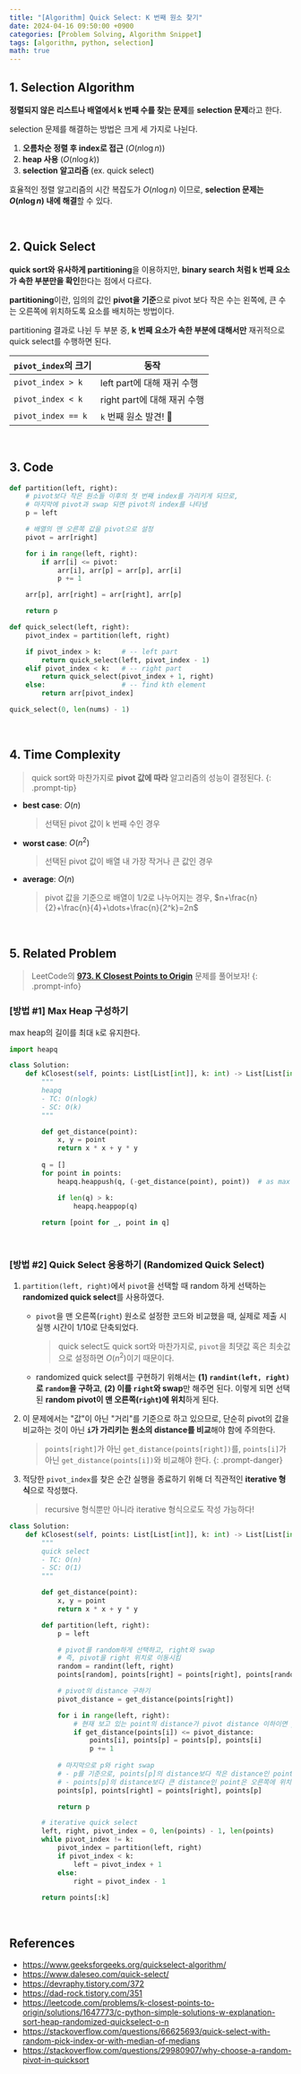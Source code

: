 ```yaml
---
title: "[Algorithm] Quick Select: K 번째 원소 찾기"
date: 2024-04-16 09:50:00 +0900
categories: [Problem Solving, Algorithm Snippet]
tags: [algorithm, python, selection]
math: true
---
```


## 1. Selection Algorithm

<span class="ulr">**정렬되지 않은 리스트나 배열에서 k 번째 수를 찾는 문제**</span>를 <span class="shl">**selection 문제**</span>라고 한다.

selection 문제를 해결하는 방법은 크게 세 가지로 나뉜다.

1. <span class="shlp">**오름차순 정렬 후 index로 접근**</span> ($O(n\log n)$)
2. <span class="shlp">**heap 사용**</span> ($O(n\log k)$)
3. <span class="shlp">**selection 알고리즘**</span> (ex. quick select)

효율적인 정렬 알고리즘의 시간 복잡도가 $O(n\log n)$ 이므로, **selection 문제는 $O(n\log n)$ 내에 해결**할 수 있다.

<br>

## 2. Quick Select

**quick sort와 유사하게 partitioning**을 이용하지만, <span class="shl">**binary search 처럼 k 번째 요소가 속한 부분만을 확인**</span>한다는 점에서 다르다.

**partitioning**이란, <span class="ulr">임의의 값인 **pivot을 기준**</span>으로 pivot 보다 <span class="ulr">작은 수는 왼쪽</span>에, <span class="ulr">큰 수는 오른쪽</span>에 위치하도록 요소를 배치하는 방법이다.

partitioning 결과로 나뉜 두 부분 중, **k 번째 요소가 속한 부분에 대해서만** 재귀적으로 quick select를 수행하면 된다.

| `pivot_index`의 크기 | 동작 |
| --- | --- |
| `pivot_index > k` | left part에 대해 재귀 수행 |
| `pivot_index < k` | right part에 대해 재귀 수행 |
| `pivot_index == k` | `k` 번째 원소 발견! 🎉 |

<br>

## 3. Code

```python
def partition(left, right):
    # pivot보다 작은 원소들 이후의 첫 번째 index를 가리키게 되므로,
    # 마지막에 pivot과 swap 되면 pivot의 index를 나타냄
    p = left

    # 배열의 맨 오른쪽 값을 pivot으로 설정
    pivot = arr[right]

    for i in range(left, right):
        if arr[i] <= pivot:
            arr[i], arr[p] = arr[p], arr[i]
            p += 1

    arr[p], arr[right] = arr[right], arr[p]

    return p

def quick_select(left, right):
    pivot_index = partition(left, right)

    if pivot_index > k:     # -- left part
        return quick_select(left, pivot_index - 1)
    elif pivot_index < k:   # -- right part
        return quick_select(pivot_index + 1, right)
    else:                   # -- find kth element
        return arr[pivot_index]

quick_select(0, len(nums) - 1)
```

<br>

## 4. Time Complexity

> quick sort와 마찬가지로 <span class="shl">**pivot 값에 따라**</span> 알고리즘의 성능이 결정된다.
{: .prompt-tip}

- **best case**: $O(n)$
    
    > 선택된 pivot 값이 k 번째 수인 경우
    > 
- **worst case**: $O(n^2)$
    
    > 선택된 pivot 값이 배열 내 가장 작거나 큰 값인 경우
    > 
- **average**: $O(n)$
    
    > pivot 값을 기준으로 배열이 1/2로 나누어지는 경우, $n+\frac{n}{2}+\frac{n}{4}+\dots+\frac{n}{2^k}=2n$
    > 

<br>

## 5. Related Problem

> LeetCode의 [**973. K Closest Points to Origin**](https://leetcode.com/problems/k-closest-points-to-origin/) 문제를 풀어보자!
{: .prompt-info}

### [방법 #1] Max Heap 구성하기

max heap의 길이를 최대 `k`로 유지한다.

```python
import heapq

class Solution:
    def kClosest(self, points: List[List[int]], k: int) -> List[List[int]]:
        """
        heapq
        - TC: O(nlogk)
        - SC: O(k)
        """

        def get_distance(point):
            x, y = point
            return x * x + y * y
        
        q = []
        for point in points:
            heapq.heappush(q, (-get_distance(point), point))  # as max heap

            if len(q) > k:
                heapq.heappop(q)
        
        return [point for _, point in q]
```

<br>

### [방법 #2] Quick Select 응용하기 (<span class="blue">Randomized Quick Select</span>)

1. `partition(left, right)`에서 `pivot`을 선택할 때 random 하게 선택하는 <span class="shl">**randomized quick select**</span>를 사용하였다.
    
    - `pivot`을 맨 오른쪽(`right`) 원소로 설정한 코드와 비교했을 때, 실제로 제출 시 실행 시간이 1/10로 단축되었다.

        > quick select도 quick sort와 마찬가지로, `pivot`을 최댓값 혹은 최솟값으로 설정하면 $O(n^2)$이기 때문이다.

    - randomized quick select를 구현하기 위해서는 **(1) `randint(left, right)`로 `random`을 구하고**, **(2) 이를 `right`와 swap**만 해주면 된다. 이렇게 되면 선택된 **random pivot이 맨 오른쪽(`right`)에 위치**하게 된다.

2. 이 문제에서는 "값"이 아닌 "거리"를 기준으로 하고 있으므로, 단순히 pivot의 값을 비교하는 것이 아닌 <span class="shl">**`i`가 가리키는 원소의 distance를 비교**</span>해야 함에 주의한다.

    > `points[right]`가 아닌 `get_distance(points[right])`를, `points[i]`가 아닌 `get_distance(points[i])`와 비교해야 한다.
    {: .prompt-danger}

3. 적당한 `pivot_index`를 찾은 순간 실행을 종료하기 위해 더 직관적인 <span class="shl">**iterative 형식**</span>으로 작성했다.

    > recursive 형식뿐만 아니라 iterative 형식으로도 작성 가능하다!


```python
class Solution:
    def kClosest(self, points: List[List[int]], k: int) -> List[List[int]]:
        """
        quick select
        - TC: O(n)
        - SC: O(1)
        """

        def get_distance(point):
            x, y = point
            return x * x + y * y

        def partition(left, right):
            p = left

            # pivot를 random하게 선택하고, right와 swap
            # 즉, pivot을 right 위치로 이동시킴
            random = randint(left, right)
            points[random], points[right] = points[right], points[random]

            # pivot의 distance 구하기
            pivot_distance = get_distance(points[right])

            for i in range(left, right):
                # 현재 보고 있는 point의 distance가 pivot distance 이하이면 p와 swap
                if get_distance(points[i]) <= pivot_distance:
                    points[i], points[p] = points[p], points[i]
                    p += 1
            
            # 마지막으로 p와 right swap
            # - p를 기준으로, points[p]의 distance보다 작은 distance인 point는 왼쪽에,
            # - points[p]의 distance보다 큰 distance인 point은 오른쪽에 위치
            points[p], points[right] = points[right], points[p]

            return p

        # iterative quick select
        left, right, pivot_index = 0, len(points) - 1, len(points)
        while pivot_index != k:
            pivot_index = partition(left, right)
            if pivot_index < k:
                left = pivot_index + 1
            else:
                right = pivot_index - 1
        
        return points[:k]
```

<br>

## References

- <https://www.geeksforgeeks.org/quickselect-algorithm/>
- <https://www.daleseo.com/quick-select/>
- <https://devraphy.tistory.com/372>
- <https://dad-rock.tistory.com/351>
- <https://leetcode.com/problems/k-closest-points-to-origin/solutions/1647773/c-python-simple-solutions-w-explanation-sort-heap-randomized-quickselect-o-n>
- <https://stackoverflow.com/questions/66625693/quick-select-with-random-pick-index-or-with-median-of-medians>
- <https://stackoverflow.com/questions/29980907/why-choose-a-random-pivot-in-quicksort>
